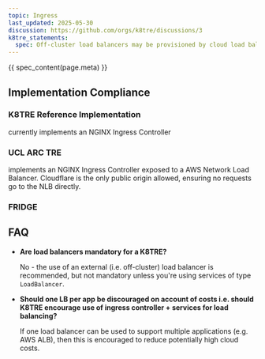 ```yaml
---
topic: Ingress
last_updated: 2025-05-30
discussion: https://github.com/orgs/k8tre/discussions/3
k8tre_statements:
  spec: Off-cluster load balancers may be provisioned by cloud load balancer controllers, or provisioned manually outside the cluster. The TRE must be able to handle inbound traffic and route it to services.
---
```


{{ spec_content(page.meta) }}

## Implementation Compliance

### K8TRE Reference Implementation

currently implements an NGINX Ingress Controller 

### UCL ARC TRE

implements an NGINX Ingress Controller exposed to a AWS Network Load Balancer. Cloudflare is the only public origin allowed, ensuring no requests go to the NLB directly.

### FRIDGE

## FAQ

- **Are load balancers mandatory for a K8TRE?**

    No - the use of an external (i.e. off-cluster) load balancer is recommended, but not mandatory unless you're using services of type `LoadBalancer`.

- **Should one LB per app be discouraged on account of costs i.e. should K8TRE encourage use of ingress controller + services for load balancing?**

    If one load balancer can be used to support multiple applications (e.g. AWS ALB), then this is encouraged to reduce potentially high cloud costs.

